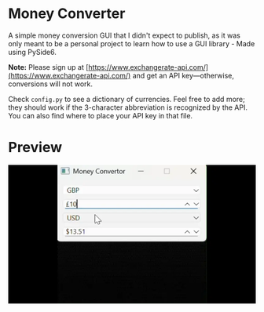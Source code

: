 # Money Converter

A simple money conversion GUI that I didn't expect to publish, as it was only meant to be a personal project to learn how to use a GUI library - Made using PySide6.

**Note:** Please sign up at [https://www.exchangerate-api.com/](https://www.exchangerate-api.com/) and get an API key—otherwise, conversions will not work.

Check `config.py` to see a dictionary of currencies. Feel free to add more; they should work if the 3-character abbreviation is recognized by the API. You can also find where to place your API key in that file.

# Preview
![Money Conversion GUI Preview](contrib/Money-Conversion-Gui-Example.webp)

